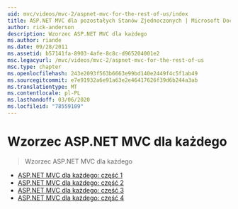 ```yaml
---
uid: mvc/videos/mvc-2/aspnet-mvc-for-the-rest-of-us/index
title: ASP.NET MVC dla pozostałych Stanów Zjednoczonych | Microsoft Docs
author: rick-anderson
description: Wzorzec ASP.NET MVC dla każdego
ms.author: riande
ms.date: 09/28/2011
ms.assetid: b57141fa-8903-4afe-8c8c-d965204001e2
msc.legacyurl: /mvc/videos/mvc-2/aspnet-mvc-for-the-rest-of-us
msc.type: chapter
ms.openlocfilehash: 243e2093f563b6663e99bd140e2449f4c5f1ab49
ms.sourcegitcommit: e7e91932a6e91a63e2e46417626f39d6b244a3ab
ms.translationtype: MT
ms.contentlocale: pl-PL
ms.lasthandoff: 03/06/2020
ms.locfileid: "78559109"
---
```

# <a name="aspnet-mvc-for-the-rest-of-us"></a>Wzorzec ASP.NET MVC dla każdego

> Wzorzec ASP.NET MVC dla każdego

- [ASP.NET MVC dla każdego: część 1](aspnet-mvc-for-the-rest-of-us-part-1.md)
- [ASP.NET MVC dla każdego: część 2](aspnet-mvc-for-the-rest-of-us-part-2.md)
- [ASP.NET MVC dla każdego: część 3](aspnet-mvc-for-the-rest-of-us-part-3.md)
- [ASP.NET MVC dla każdego: część 4](aspnet-mvc-for-the-rest-of-us-part-4.md)
